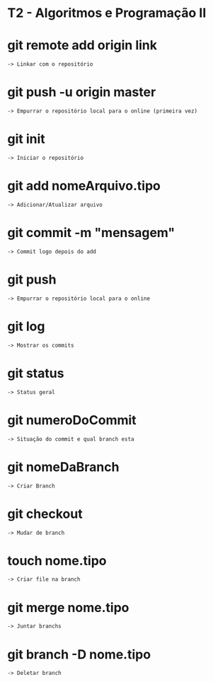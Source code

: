 # T2 - Algoritmos e Programação II #

# git remote add origin link
    -> Linkar com o repositório

# git push -u origin master 
    -> Empurrar o repositório local para o online (primeira vez)
    
# git init
    -> Iniciar o repositório

# git add nomeArquivo.tipo  
    -> Adicionar/Atualizar arquivo

# git commit -m "mensagem"  
    -> Commit logo depois do add 

# git push                  
    -> Empurrar o repositório local para o online

# git log                   
    -> Mostrar os commits

# git status                
    -> Status geral

# git numeroDoCommit        
    -> Situação do commit e qual branch esta

# git nomeDaBranch          
    -> Criar Branch

# git checkout              
    -> Mudar de branch

# touch nome.tipo           
    -> Criar file na branch

# git merge nome.tipo       
    -> Juntar branchs

# git branch -D nome.tipo   
    -> Deletar branch
